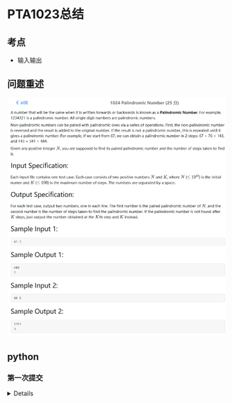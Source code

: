 # PTA1023总结
## 考点
- 输入输出

## 问题重述
![](https://raw.githubusercontent.com/ednow/cloudimg/main/githubio/20210701183844.png)


## python
### 第一次提交
<details>
    <summary>Details</summary>

![](https://raw.githubusercontent.com/ednow/cloudimg/main/githubio/20210701192651.png)

</details>

